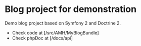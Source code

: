 Blog project for demonstration
===============

Demo blog project based on Symfony 2 and Doctrine 2.
* Check code at [/src/AMH/MyBlogBundle]
* Check phpDoc at [/docs/api]
